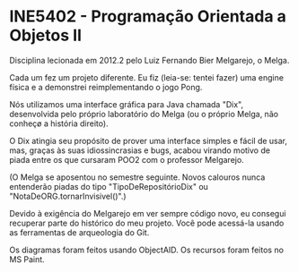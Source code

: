 INE5402 - Programação Orientada a Objetos II
============================================

Disciplina lecionada em 2012.2 pelo Luiz Fernando Bier Melgarejo, o Melga.

Cada um fez um projeto diferente.
Eu fiz (leia-se: tentei fazer) uma engine física
e a demonstrei reimplementando o jogo Pong.

Nós utilizamos uma interface gráfica para Java chamada "Dix",
desenvolvida pelo próprio laboratório do Melga
(ou o próprio Melga, não conheçø a história direito).

O Dix atingia seu propósito de prover uma interface simples e fácil de usar,
mas, graças às suas idiossincrasias e bugs,
acabou virando motivo de piada entre os que cursaram POO2
com o professor Melgarejo.

(O Melga se aposentou no semestre seguinte.
Novos calouros nunca entenderão piadas do tipo
"TipoDeRepositórioDix" ou "NotaDeORG.tornarInvisivel()".)

Devido à exigência do Melgarejo em ver sempre código novo,
eu consegui recuperar parte do histórico do meu projeto.
Você pode acessá-la usando as ferramentas de arqueologia do Git.

Os diagramas foram feitos usando ObjectAID.
Os recursos foram feitos no MS Paint.
